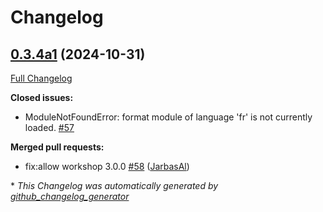 # Changelog

## [0.3.4a1](https://github.com/OpenVoiceOS/skill-ovos-date-time/tree/0.3.4a1) (2024-10-31)

[Full Changelog](https://github.com/OpenVoiceOS/skill-ovos-date-time/compare/0.3.3...0.3.4a1)

**Closed issues:**

- ModuleNotFoundError: format module of language 'fr' is not currently loaded. [\#57](https://github.com/OpenVoiceOS/skill-ovos-date-time/issues/57)

**Merged pull requests:**

- fix:allow workshop 3.0.0 [\#58](https://github.com/OpenVoiceOS/skill-ovos-date-time/pull/58) ([JarbasAl](https://github.com/JarbasAl))



\* *This Changelog was automatically generated by [github_changelog_generator](https://github.com/github-changelog-generator/github-changelog-generator)*
